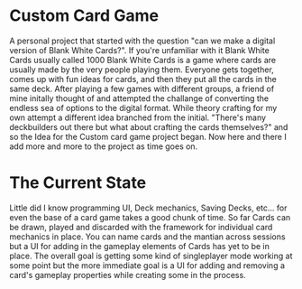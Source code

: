 # Custom Card Game

A personal project that started with the question "can we make a digital version of Blank White Cards?". If you're unfamiliar with it Blank White Cards usually called 1000 Blank White Cards is a game where cards are usually made by the very people playing them. Everyone gets together, comes up with fun ideas for cards, and then they put all the cards in the same deck. After playing a few games with different groups, a friend of mine initally thought of and attempted the challange of converting the endless sea of options to the digital format. While theory crafting for my own attempt a different idea branched from the initial. "There's many deckbuilders out there but what about crafting the cards themselves?" and so the Idea for the Custom card game project began. Now here and there I add more and more to the project as time goes on.

# The Current State

Little did I know programming UI, Deck mechanics, Saving Decks, etc... for even the base of a card game takes a good chunk of time. So far Cards can be drawn, played and discarded with the framework for individual card mechanics in place. You can name cards and the mantian across sessions but a UI for adding in the gameplay elements of Cards has yet to be in place. The overall goal is getting some kind of singleplayer mode working at some point but the more immediate goal is a UI for adding and removing a card's gameplay properties while creating some in the process.



